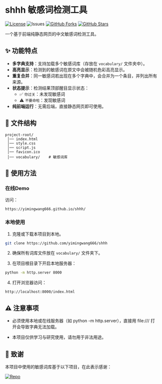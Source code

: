 # shhh 敏感词检测工具

[![License](https://img.shields.io/github/license/yimingwang666/shhh)](https://github.com/yimingwang666/shhh/blob/main/LICENSE)  ![Issues](https://img.shields.io/github/issues/yimingwang666/shhh)  [![GitHub Forks](https://img.shields.io/github/forks/yimingwang666/shhh.svg?style=social)](https://github.com/yimingwang666/shhh/network/members)  [![GitHub Stars](https://img.shields.io/github/stars/yimingwang666/shhh.svg?style=social)](https://github.com/yimingwang666/shhh/stargazers)

一个基于前端纯静态网页的中文敏感词检测工具。  

## ✨ 功能特点

- **多字典支持**：支持加载多个敏感词库（存放在 `vocabulary/` 文件夹中）。  
- **高亮显示**：检测到的敏感词在原文中会被随机色彩高亮显示。  
- **重复合并**：同一敏感词若出现在多个字典中，会合并为一个条目，并列出所有来源。  
- **状态提示**：检测结果顶部醒目显示状态：  
  - ✅ `你过关`：未发现敏感词  
  - ⚠️ `不要命啦`：发现敏感词  
- **纯前端运行**：无需后端，直接静态网页即可使用。  

## 📂 文件结构

```
project-root/
 │── index.html
 │── style.css
 │── script.js
 │── favicon.ico
 │── vocabulary/    # 敏感词库
```

## 🚀 使用方法

### 在线Demo

访问：

```
https://yimingwang666.github.io/shhh/
```

### 本地使用

1. 克隆或下载本项目到本地。

```bash
git clone https://github.com/yimingwang666/shhh
```

2. 确保所有词库文件放在 `vocabulary/` 文件夹下。

3. 在项目根目录下开启本地服务器：

```bash
python -m http.server 8000
```

4. 打开浏览器访问：

```
http://localhost:8000/index.html
```

## ⚠️ 注意事项

- 必须使用本地或在线服务器（如 python -m http.server），直接用 file:/// 打开会导致字典无法加载。

- 本项目仅供学习与研究使用，请勿用于非法用途。

## 🙏 致谢

本项目中使用的敏感词库基于以下项目，在此表示感谢：

[![Repo](https://img.shields.io/badge/GitHub-Sensitive-lexicon?logo=github)](https://github.com/konsheng/Sensitive-lexicon)
